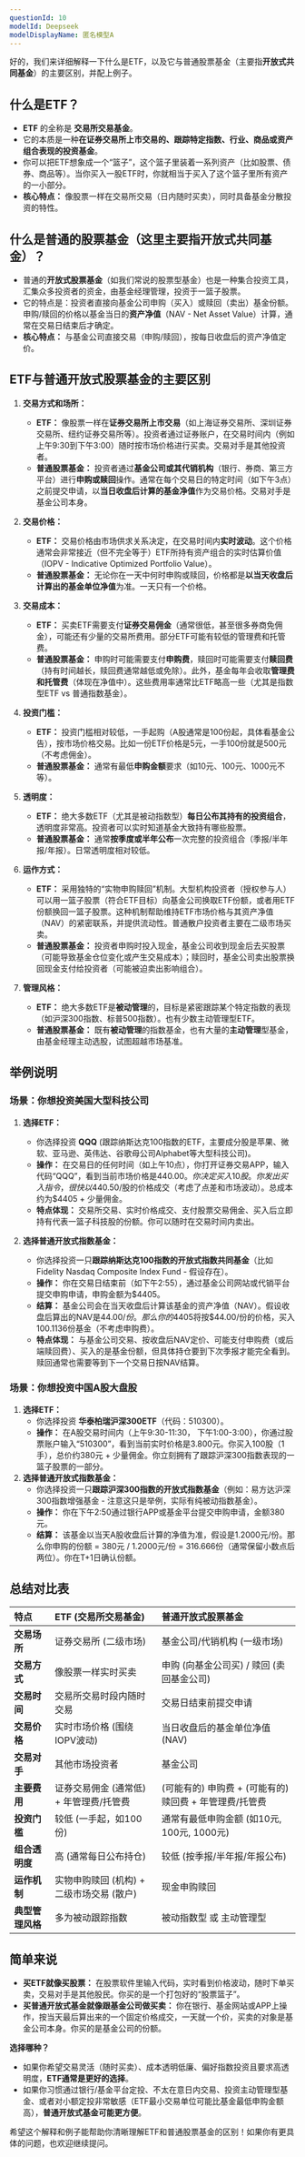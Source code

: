 ```yaml
---
questionId: 10
modelId: Deepseek
modelDisplayName: 匿名模型A
---
```

好的，我们来详细解释一下什么是ETF，以及它与普通股票基金（主要指**开放式共同基金**）的主要区别，并配上例子。

## 什么是ETF？

* **ETF** 的全称是 **交易所交易基金**。
* 它的本质是一种**在证券交易所上市交易的、跟踪特定指数、行业、商品或资产组合表现的投资基金**。
* 你可以把ETF想象成一个“篮子”，这个篮子里装着一系列资产（比如股票、债券、商品等）。当你买入一股ETF时，你就相当于买入了这个篮子里所有资产的一小部分。
* **核心特点：** 像股票一样在交易所交易（日内随时买卖），同时具备基金分散投资的特性。

## 什么是普通的股票基金（这里主要指开放式共同基金）？

* 普通的**开放式股票基金**（如我们常说的股票型基金）也是一种集合投资工具，汇集众多投资者的资金，由基金经理管理，投资于一篮子股票。
* 它的特点是：投资者直接向基金公司申购（买入）或赎回（卖出）基金份额。申购/赎回的价格以基金当日的**资产净值**（NAV - Net Asset Value）计算，通常在交易日结束后才确定。
* **核心特点：** 与基金公司直接交易（申购/赎回），按每日收盘后的资产净值定价。

## ETF与普通开放式股票基金的主要区别

1.  **交易方式和场所：**
    *   **ETF：** 像股票一样在**证券交易所上市交易**（如上海证券交易所、深圳证券交易所、纽约证券交易所等）。投资者通过证券账户，在交易时间内（例如上午9:30到下午3:00）随时按市场价格进行买卖。交易对手是其他投资者。
    *   **普通股票基金：** 投资者通过**基金公司或其代销机构**（银行、券商、第三方平台）进行**申购或赎回**操作。通常在每个交易日的特定时间（如下午3点）之前提交申请，以**当日收盘后计算的基金净值**作为交易价格。交易对手是基金公司本身。

2.  **交易价格：**
    *   **ETF：** 交易价格由市场供求关系决定，在交易时间内**实时波动**。这个价格通常会非常接近（但不完全等于）ETF所持有资产组合的实时估算价值（IOPV - Indicative Optimized Portfolio Value）。
    *   **普通股票基金：** 无论你在一天中何时申购或赎回，价格都是**以当天收盘后计算出的基金单位净值**为准。一天只有一个价格。

3.  **交易成本：**
    *   **ETF：** 买卖ETF需要支付**证券交易佣金**（通常很低，甚至很多券商免佣金），可能还有少量的交易所费用。部分ETF可能有较低的管理费和托管费。
    *   **普通股票基金：** 申购时可能需要支付**申购费**，赎回时可能需要支付**赎回费**（持有时间越长，赎回费通常越低或免除）。此外，基金每年会收取**管理费和托管费**（体现在净值中）。这些费用率通常比ETF略高一些（尤其是指数型ETF vs 普通指数基金）。

4.  **投资门槛：**
    *   **ETF：** 投资门槛相对较低，一手起购（A股通常是100份起，具体看基金公告），按市场价格交易。比如一份ETF价格是5元，一手100份就是500元（不考虑佣金）。
    *   **普通股票基金：** 通常有最低**申购金额**要求（如10元、100元、1000元不等）。

5.  **透明度：**
    *   **ETF：** 绝大多数ETF（尤其是被动指数型）**每日公布其持有的投资组合**，透明度非常高。投资者可以实时知道基金大致持有哪些股票。
    *   **普通股票基金：** 通常**按季度或半年公布**一次完整的投资组合（季报/半年报/年报）。日常透明度相对较低。

6.  **运作方式：**
    *   **ETF：** 采用独特的“实物申购赎回”机制。大型机构投资者（授权参与人）可以用一篮子股票（符合ETF目标）向基金公司换取ETF份额，或者用ETF份额换回一篮子股票。这种机制帮助维持ETF市场价格与其资产净值（NAV）的紧密联系，并提供流动性。普通散户投资者主要在二级市场买卖。
    *   **普通股票基金：** 投资者申购时投入现金，基金公司收到现金后去买股票（可能导致基金仓位变化或产生交易成本）；赎回时，基金公司卖出股票换回现金支付给投资者（可能被迫卖出影响组合）。

7.  **管理风格：**
    *   **ETF：** 绝大多数ETF是**被动管理**的，目标是紧密跟踪某个特定指数的表现（如沪深300指数、标普500指数）。也有少数主动管理型ETF。
    *   **普通股票基金：** 既有**被动管理**的指数基金，也有大量的**主动管理**型基金，由基金经理主动选股，试图超越市场基准。

## 举例说明

### 场景：你想投资美国大型科技公司

1.  **选择ETF：**
    *   你选择投资 **QQQ** (跟踪纳斯达克100指数的ETF，主要成分股是苹果、微软、亚马逊、英伟达、谷歌母公司Alphabet等大型科技公司)。
    *   **操作：** 在交易日的任何时间（如上午10点），你打开证券交易APP，输入代码“QQQ”，看到当前市场价格是$440.00。你决定买入10股。你发出买入指令，很快以$440.50/股的价格成交（考虑了点差和市场波动）。总成本约为$4405 + 少量佣金。
    *   **特点体现：** 交易所交易、实时价格成交、支付股票交易佣金、买入后立即持有代表一篮子科技股的份额。你可以随时在交易时间内卖出。

2.  **选择普通开放式指数基金：**
    *   你选择投资一只**跟踪纳斯达克100指数的开放式指数共同基金**（比如 Fidelity Nasdaq Composite Index Fund - 假设存在）。
    *   **操作：** 你在交易日结束前（如下午2:55），通过基金公司网站或代销平台提交申购申请，申购金额为$4405。
    *   **结算：** 基金公司会在当天收盘后计算该基金的资产净值（NAV）。假设收盘后算出的NAV是$44.00/份。那么你的$4405将按$44.00/份的价格，买入100.1136份基金（不考虑申购费）。
    *   **特点体现：** 与基金公司交易、按收盘后NAV定价、可能支付申购费（或后端赎回费）、买入的是基金份额，但具体持仓要到下次季报才能完全看到。赎回通常也需要等到下一个交易日按NAV结算。

### 场景：你想投资中国A股大盘股

1.  **选择ETF：**
    *   你选择投资 **华泰柏瑞沪深300ETF**（代码：510300）。
    *   **操作：** 在A股交易时间内（上午9:30-11:30， 下午1:00-3:00），你通过股票账户输入“510300”，看到当前实时价格是3.800元。你买入100股（1手），总价约380元 + 少量佣金。你立刻拥有了跟踪沪深300指数表现的一篮子股票的一部分。
2.  **选择普通开放式指数基金：**
    *   你选择投资一只**跟踪沪深300指数的开放式指数基金**（例如：易方达沪深300指数增强基金 - 注意这只是举例，实际有纯被动指数基金）。
    *   **操作：** 你在下午2:50通过银行APP或基金平台提交申购申请，金额380元。
    *   **结算：** 该基金以当天A股收盘后计算的净值为准，假设是1.2000元/份。那么你申购的份额 = 380元 / 1.2000元/份 = 316.666份（通常保留小数点后两位）。你在T+1日确认份额。

## 总结对比表

| 特点         | ETF (交易所交易基金)                  | 普通开放式股票基金                     |
| :----------- | :------------------------------------ | :------------------------------------- |
| **交易场所** | 证券交易所 (二级市场)                 | 基金公司/代销机构 (一级市场)           |
| **交易方式** | 像股票一样实时买卖                    | 申购 (向基金公司买) / 赎回 (卖回基金公司) |
| **交易时间** | 交易所交易时段内随时交易              | 交易日结束前提交申请                   |
| **交易价格** | 实时市场价格 (围绕IOPV波动)           | 当日收盘后的基金单位净值 (NAV)         |
| **交易对手** | 其他市场投资者                        | 基金公司                               |
| **主要费用** | 证券交易佣金 (通常低) + 年管理费/托管费 | (可能有的) 申购费 + (可能有的) 赎回费 + 年管理费/托管费 |
| **投资门槛** | 较低 (一手起，如100份)                | 通常有最低申购金额 (如10元, 100元, 1000元) |
| **组合透明度** | 高 (通常每日公布持仓)                 | 较低 (按季报/半年报/年报公布)          |
| **运作机制** | 实物申购赎回 (机构) + 二级市场交易 (散户) | 现金申购赎回                           |
| **典型管理风格** | 多为被动跟踪指数                      | 被动指数型 或 主动管理型               |

## 简单来说

*   **买ETF就像买股票：** 在股票软件里输入代码，实时看到价格波动，随时下单买卖，交易对手是其他股民。你买的是一个打包好的“股票篮子”。
*   **买普通开放式基金就像跟基金公司做买卖：** 你在银行、基金网站或APP上操作，按当天最后算出来的一个固定价格成交，一天就一个价，买卖的对象是基金公司本身。你买的是基金公司的份额。

**选择哪种？**

*   如果你希望交易灵活（随时买卖）、成本透明低廉、偏好指数投资且要求高透明度，**ETF通常是更好的选择**。
*   如果你习惯通过银行/基金平台定投、不太在意日内交易、投资主动管理型基金、或者对小额定投非常敏感（ETF最小交易单位可能比基金最低申购金额高），**普通开放式基金可能更方便**。

希望这个解释和例子能帮助你清晰理解ETF和普通股票基金的区别！如果你有更具体的问题，也欢迎继续提问。
